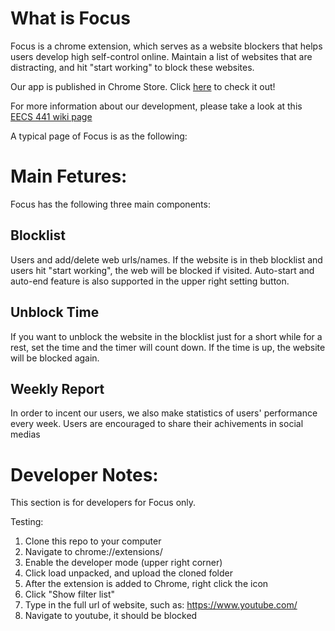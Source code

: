 # What is Focus
Focus is a chrome extension, which serves as a website blockers that helps users develop high self-control online. Maintain a list of websites that are distracting, and hit "start working" to block these websites.

Our app is published in Chrome Store. Click [here](https://chrome.google.com/webstore/detail/focus/ncikgknhobpnnbbhnmgcgmkdlddhjfob) to check it out!

For more information about our development, please take a look at this [EECS 441 wiki page](http://soloway.pbworks.com/w/page/138225867/Focus_new)

A typical page of Focus is as the following:

# Main Fetures:
Focus has the following three main components:
## Blocklist
Users and add/delete web urls/names. If the website is in theb blocklist and users hit "start working", the web will be blocked if visited. Auto-start and auto-end feature is also supported in the upper right setting button.

## Unblock Time
If you want to unblock the website in the blocklist just for a short while for a rest, set the time and the timer will count down. If the time is up, the website will be blocked again.

## Weekly Report
In order to incent our users, we also make statistics of users' performance every week. Users are encouraged to share their achivements in social medias



# Developer Notes:
This section is for developers for Focus only.

Testing:
1. Clone this repo to your computer
2. Navigate to chrome://extensions/
3. Enable the developer mode (upper right corner)
4. Click load unpacked, and upload the cloned folder
5. After the extension is added to Chrome, right click the icon
6. Click "Show filter list"
7. Type in the full url of website, such as: https://www.youtube.com/
8. Navigate to youtube, it should be blocked 
